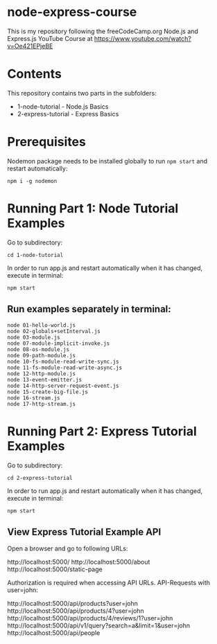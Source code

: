 # node-express-course

This is my repository following the freeCodeCamp.org Node.js and Express.js YouTube Course at https://www.youtube.com/watch?v=Oe421EPjeBE

# Contents

This repository contains two parts in the subfolders:

- 1-node-tutorial - Node.js Basics
- 2-express-tutorial - Express Basics

# Prerequisites

Nodemon package needs to be installed globally to run `npm start` and restart automatically:

`npm i -g nodemon`

# Running Part 1: Node Tutorial Examples

Go to subdirectory:

`cd 1-node-tutorial`

In order to run app.js and restart automatically when it has changed, execute in terminal:

`npm start`

## Run examples separately in terminal:

```
node 01-hello-world.js
node 02-globals+setInterval.js
node 03-module.js
node 07-module-implicit-invoke.js
node 08-os-module.js
node 09-path-module.js
node 10-fs-module-read-write-sync.js
node 11-fs-module-read-write-async.js
node 12-http-module.js
node 13-event-emitter.js
node 14-http-server-request-event.js
node 15-create-big-file.js
node 16-stream.js
node 17-http-stream.js
```

# Running Part 2: Express Tutorial Examples

Go to subdirectory:

`cd 2-express-tutorial`

In order to run app.js and restart automatically when it has changed, execute in terminal:

`npm start`

## View Express Tutorial Example API

Open a browser and go to following URLs:

http://localhost:5000/
http://localhost:5000/about
http://localhost:5000/static-page

Authorization is required when accessing API URLs. API-Requests with user=john:

http://localhost:5000/api/products?user=john
http://localhost:5000/api/products/4?user=john
http://localhost:5000/api/products/4/reviews/1?user=john
http://localhost:5000/api/v1/query?search=a&limit=1&user=john
http://localhost:5000/api/people
